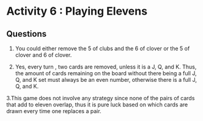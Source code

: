 # Activity 6 : Playing Elevens    

## Questions  
1. You could either remove the 5 of clubs and the 6 of clover or the 5 of clover and 6 of clover.   

2. Yes, every turn , two cards are removed, unless it is a J, Q, and K. Thus, the amount of cards remaining on the board without there being a full J, Q, and K set must always be an even number, otherwise there is a full J, Q, and K.  

3.This game does not involve any strategy since none of the pairs of cards that add to eleven overlap, thus it is pure luck based on which cards are drawn every time one replaces a pair.
